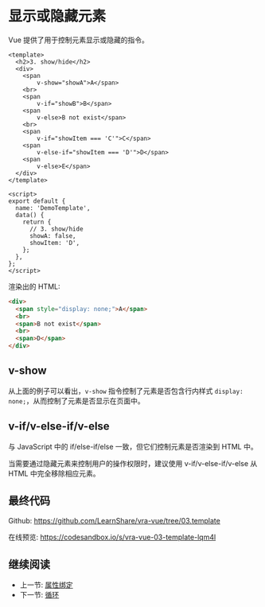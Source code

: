 # 显示或隐藏元素

Vue 提供了用于控制元素显示或隐藏的指令。

```vue
<template>
  <h2>3. show/hide</h2>
  <div>
    <span
        v-show="showA">A</span>
    <br>
    <span
        v-if="showB">B</span>
    <span
        v-else>B not exist</span>
    <br>
    <span
        v-if="showItem === 'C'">C</span>
    <span
        v-else-if="showItem === 'D'">D</span>
    <span
        v-else>E</span>
  </div>
</template>

<script>
export default {
  name: 'DemoTemplate',
  data() {
    return {
      // 3. show/hide
      showA: false,
      showItem: 'D',
    };
  },
};
</script>
```

渲染出的 HTML:

```html
<div>
  <span style="display: none;">A</span>
  <br>
  <span>B not exist</span>
  <br>
  <span>D</span>
</div>
```

## v-show

从上面的例子可以看出，`v-show` 指令控制了元素是否包含行内样式 `display: none;`，从而控制了元素是否显示在页面中。

## v-if/v-else-if/v-else

与 JavaScript 中的 if/else-if/else 一致，但它们控制元素是否渲染到 HTML 中。

当需要通过隐藏元素来控制用户的操作权限时，建议使用 v-if/v-else-if/v-else 从 HTML 中完全移除相应元素。

## 最终代码

Github: <https://github.com/LearnShare/vra-vue/tree/03.template>

在线预览: <https://codesandbox.io/s/vra-vue-03-template-lqm4l>

## 继续阅读

+ 上一节: [属性绑定](./bind.md)
+ 下一节: [循环](./for.md)

